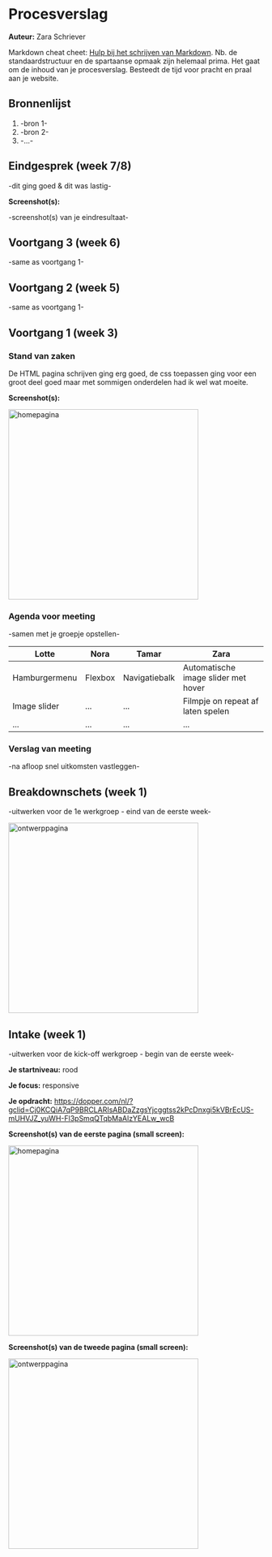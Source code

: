 # Procesverslag
**Auteur:** Zara Schriever

Markdown cheat cheet: [Hulp bij het schrijven van Markdown](https://github.com/adam-p/markdown-here/wiki/Markdown-Cheatsheet). Nb. de standaardstructuur en de spartaanse opmaak zijn helemaal prima. Het gaat om de inhoud van je procesverslag. Besteedt de tijd voor pracht en praal aan je website.



## Bronnenlijst
1. -bron 1-
2. -bron 2-
3. -...-



## Eindgesprek (week 7/8)

-dit ging goed & dit was lastig-

**Screenshot(s):**

-screenshot(s) van je eindresultaat-



## Voortgang 3 (week 6)

-same as voortgang 1-



## Voortgang 2 (week 5)

-same as voortgang 1-



## Voortgang 1 (week 3)

### Stand van zaken

De HTML pagina schrijven ging erg goed, de css toepassen ging voor een groot deel goed maar met sommigen onderdelen had ik wel wat moeite.

**Screenshot(s):**

<img src="/images/eersteversie.png" width="375px" alt="homepagina">


### Agenda voor meeting

-samen met je groepje opstellen-

| Lotte          | Nora               | Tamar        | Zara        |
| ---            | ---                | ---          | ---              |
| Hamburgermenu  | Flexbox            | Navigatiebalk     | Automatische image slider met hover   |
| Image slider | ... | ... | Filmpje on repeat af laten spelen |
| ...            | ...                | ...          | ...              |

### Verslag van meeting

-na afloop snel uitkomsten vastleggen-



## Breakdownschets (week 1)

-uitwerken voor de 1e werkgroep - eind van de eerste week-

<img src="/images/breakdownschets.png" width="375px" alt="ontwerppagina">

## Intake (week 1)
-uitwerken voor de kick-off werkgroep - begin van de eerste week-

**Je startniveau:** rood

**Je focus:** responsive

**Je opdracht:** https://dopper.com/nl/?gclid=Cj0KCQiA7qP9BRCLARIsABDaZzgsYjcggtss2kPcDnxgi5kVBrEcUS-mUHVJZ_yuWH-Fl3pSmqQTqbMaAlzYEALw_wcB

**Screenshot(s) van de eerste pagina (small screen):**

<img src="/images/Homepagina.png" width="375px" alt="homepagina">

**Screenshot(s) van de tweede pagina (small screen):**

<img src="/images/ontwerppagina.png" width="375px" alt="ontwerppagina">

